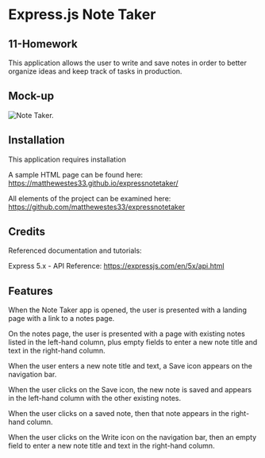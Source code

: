 # Express.js Note Taker

## 11-Homework

This application allows the user to write and save notes in order to better organize ideas and keep track of tasks in production.

## Mock-up

![Note Taker.](./images/notetaker.jpg)

## Installation

This application requires installation 

A sample HTML page can be found here: https://matthewestes33.github.io/expressnotetaker/

All elements of the project can be examined here: https://github.com/matthewestes33/expressnotetaker

## Credits

Referenced documentation and tutorials:

Express 5.x - API Reference: https://expressjs.com/en/5x/api.html


## Features

When the Note Taker app is opened, the user is presented with a landing page with a link to a notes page.

On the notes page, the user is presented with a page with existing notes listed in the left-hand column, plus empty fields to enter a new note title and text in the right-hand column.

When the user enters a new note title and text, a Save icon appears on the navigation bar.

When the user clicks on the Save icon, the new note is saved and appears in the left-hand column with the other existing notes.

When the user clicks on a saved note, then that note appears in the right-hand column.

When the user clicks on the Write icon on the navigation bar, then an empty field to enter a new note title and text in the right-hand column.


